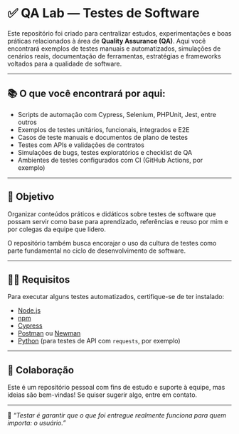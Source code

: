 # ✅ QA Lab — Testes de Software

Este repositório foi criado para centralizar estudos, experimentações e boas práticas relacionados à área de **Quality Assurance (QA)**. Aqui você encontrará exemplos de testes manuais e automatizados, simulações de cenários reais, documentação de ferramentas, estratégias e frameworks voltados para a qualidade de software.

---

## 📚 O que você encontrará por aqui:

- Scripts de automação com Cypress, Selenium, PHPUnit, Jest, entre outros
- Exemplos de testes unitários, funcionais, integrados e E2E
- Casos de teste manuais e documentos de plano de testes
- Testes com APIs e validações de contratos
- Simulações de bugs, testes exploratórios e checklist de QA
- Ambientes de testes configurados com CI (GitHub Actions, por exemplo)

---

## 🎯 Objetivo

Organizar conteúdos práticos e didáticos sobre testes de software que possam servir como base para aprendizado, referências e reuso por mim e por colegas da equipe que lidero.

O repositório também busca encorajar o uso da cultura de testes como parte fundamental no ciclo de desenvolvimento de software.


---

## 👨‍💻 Requisitos

Para executar alguns testes automatizados, certifique-se de ter instalado:

- [Node.js](https://nodejs.org/)
- [npm](https://www.npmjs.com/)
- [Cypress](https://www.cypress.io/)
- [Postman](https://www.postman.com/) ou [Newman](https://www.npmjs.com/package/newman)
- [Python](https://www.python.org/) (para testes de API com `requests`, por exemplo)

---

## 🤝 Colaboração

Este é um repositório pessoal com fins de estudo e suporte à equipe, mas ideias são bem-vindas! Se quiser sugerir algo, entre em contato.

---

🚀 *“Testar é garantir que o que foi entregue realmente funciona para quem importa: o usuário.”*
